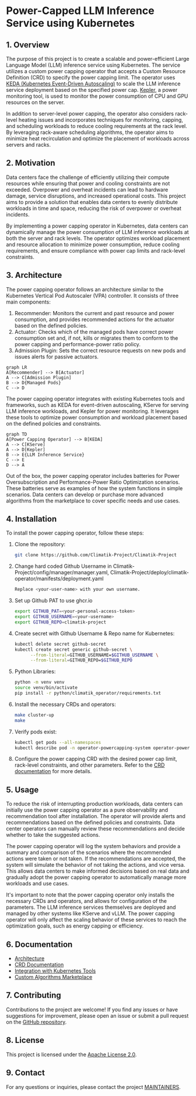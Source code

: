 # Power-Capped LLM Inference Service using Kubernetes

## 1. Overview

The purpose of this project is to create a scalable and power-efficient Large Language Model (LLM) inference service
using Kubernetes. The service utilizes a custom power capping operator that accepts a Custom Resource Definition (CRD)
to specify the power capping limit. The operator
uses [KEDA (Kubernetes Event-Driven Autoscaling)](https://github.com/kedacore/keda) to scale the LLM inference service
deployment based on the specified power cap. [Kepler](https://github.com/sustainable-computing-io/kepler), a power
monitoring tool, is used to monitor the power consumption of CPU and GPU resources on the server.

In addition to server-level power capping, the operator also considers rack-level heating issues and incorporates
techniques for monitoring, capping, and scheduling workloads to reduce cooling requirements at the rack level. By
leveraging rack-aware scheduling algorithms, the operator aims to minimize heat recirculation and optimize the placement
of workloads across servers and racks.

## 2. Motivation

Data centers face the challenge of efficiently utilizing their compute resources while ensuring that power and cooling
constraints are not exceeded. Overpower and overheat incidents can lead to hardware damage, service disruptions, and
increased operational costs. This project aims to provide a solution that enables data centers to evenly distribute
workloads in time and space, reducing the risk of overpower or overheat incidents.

By implementing a power capping operator in Kubernetes, data centers can dynamically manage the power consumption of LLM
inference workloads at both the server and rack levels. The operator optimizes workload placement and resource
allocation to minimize power consumption, reduce cooling requirements, and ensure compliance with power cap limits and
rack-level constraints.

## 3. Architecture

The power capping operator follows an architecture similar to the Kubernetes Vertical Pod Autoscaler (VPA) controller.
It consists of three main components:

1. Recommender: Monitors the current and past resource and power consumption, and provides recommended actions for the
   actuator based on the defined policies.
2. Actuator: Checks which of the managed pods have correct power consumption set and, if not, kills or migrates them to
   conform to the power capping and performance-power ratio policy.
3. Admission Plugin: Sets the correct resource requests on new pods and issues alerts for passive actuators.

```mermaid
graph LR
A[Recommender] --> B[Actuator]
A --> C[Admission Plugin]
B --> D{Managed Pods}
C --> D
```

The power capping operator integrates with existing Kubernetes tools and frameworks, such as KEDA for event-driven
autoscaling, KServe for serving LLM inference workloads, and Kepler for power monitoring. It leverages these tools to
optimize power consumption and workload placement based on the defined policies and constraints.

```mermaid
graph TD
A[Power Capping Operator] --> B[KEDA]
A --> C[KServe]
A --> D[Kepler]
B --> E{LLM Inference Service}
C --> E
D --> A
```

Out of the box, the power capping operator includes batteries for Power Oversubscription and Performance-Power Ratio
Optimization scenarios. These batteries serve as examples of how the system functions in simple scenarios. Data centers
can develop or purchase more advanced algorithms from the marketplace to cover specific needs and use cases.

## 4. Installation

To install the power capping operator, follow these steps:

1. Clone the repository:

   ```bash
   git clone https://github.com/Climatik-Project/Climatik-Project
   ```

2. Change hard coded Github Username in Climatik-Project/config/manager/manager.yaml, Climatik-Project/deploy/climatik-operator/manifests/deployment.yaml

   ```bash
   Replace <your-user-name> with your own username.
   ```

3. Set up Github PAT to use ghcr.io

   ```bash
   export GITHUB_PAT=<your-personal-access-token>
   export GITHUB_USERNAME=<your-username>
   export GITHUB_REPO=climatik-project
   ```

4. Create secret with Github Username & Repo name for Kubernetes:

   ```bash
   kubectl delete secret github-secret
   kubectl create secret generic github-secret \
         --from-literal=GITHUB_USERNAME=$GITHUB_USERNAME \
         --from-literal=GITHUB_REPO=$GITHUB_REPO
   ```

5. Python Libraries:

   ```bash
   python -m venv venv
   source venv/bin/activate
   pip install -r python/climatik_operator/requirements.txt
   ```

6. Install the necessary CRDs and operators:

   ```bash
   make cluster-up
   make
   ```

7. Verify pods exist:

   ```bash
   kubectl get pods --all-namespaces
   kubectl describe pod -n operator-powercapping-system operator-powercapping-controller-manager
   ```

8. Configure the power capping CRD with the desired power cap limit, rack-level constraints, and other parameters. Refer
   to the [CRD documentation](docs/crd.md) for more details.

## 5. Usage

To reduce the risk of interrupting production workloads, data centers can initially use the power capping operator as a
pure observability and recommendation tool after installation. The operator will provide alerts and recommendations
based on the defined policies and constraints. Data center operators can manually review these recommendations and
decide whether to take the suggested actions.

The power capping operator will log the system behaviors and provide a summary and comparison of the scenarios where the
recommended actions were taken or not taken. If the recommendations are accepted, the system will simulate the behavior
of not taking the actions, and vice versa. This allows data centers to make informed decisions based on real data and
gradually adopt the power capping operator to automatically manage more workloads and use cases.

It's important to note that the power capping operator only installs the necessary CRDs and operators, and allows for
configuration of the parameters. The LLM inference services themselves are deployed and managed by other systems like
KServe and vLLM. The power capping operator will only affect the scaling behavior of these services to reach the
optimization goals, such as energy capping or efficiency.

## 6. Documentation

- [Architecture](doc/architecture.md)
- [CRD Documentation](doc/crd.md)
- [Integration with Kubernetes Tools](doc/integrations.md)
- [Custom Algorithms Marketplace](doc/marketplace.md)

## 7. Contributing

Contributions to the project are welcome! If you find any issues or have suggestions for improvement, please open an
issue or submit a pull request on the [GitHub repository](https://github.com/Climatik-Project/Climatik-Project).

## 8. License

This project is licensed under the [Apache License 2.0](LICENSE).

## 9. Contact

For any questions or inquiries, please contact the project [MAINTAINERS](MAINTAINERS.md).